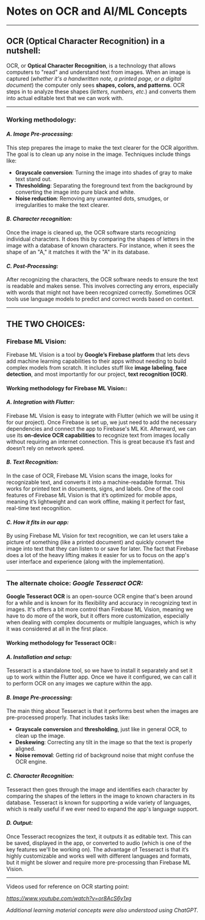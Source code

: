 # **Notes on OCR and AI/ML Concepts**

---

## **OCR (Optical Character Recognition) in a nutshell:**

OCR, or **Optical Character Recognition**, is a technology that allows computers to "read" and understand text from images. When an image is captured (*whether it's a handwritten note, a printed page, or a digital document*) the computer only sees **shapes, colors, and patterns**. OCR steps in to analyze these shapes (*letters, numbers, etc.*) and converts them into actual editable text that we can work with.

---

### **Working methodology**:

#### *A. Image Pre-processing:*

   This step prepares the image to make the text clearer for the OCR algorithm. The goal is to clean up any noise in the image. Techniques include things like:

   - **Grayscale conversion**: Turning the image into shades of gray to make text stand out.
   - **Thresholding**: Separating the foreground text from the background by converting the image into pure black and white.
   - **Noise reduction**: Removing any unwanted dots, smudges, or irregularities to make the text clearer.

#### *B. Character recognition:*

   Once the image is cleaned up, the OCR software starts recognizing individual characters. It does this by comparing the shapes of letters in the image with a database of known characters. For instance, when it sees the shape of an "A," it matches it with the "A" in its database.

#### *C. Post-Processing:*

   After recognizing the characters, the OCR software needs to ensure the text is readable and makes sense. This involves correcting any errors, especially with words that might not have been recognized correctly. Sometimes OCR tools use language models to predict and correct words based on context.

---


## THE TWO CHOICES:

### **Firebase ML Vision:**

Firebase ML Vision is a tool by **Google’s Firebase platform** that lets devs add machine learning capabilities to their apps without needing to build complex models from scratch. It includes stuff like **image labeling**, **face detection**, and most importantly for our project, **text recognition (OCR)**.

#### **Working methodology for Firebase ML Vision:**:

#### *A. Integration with Flutter:* 

   Firebase ML Vision is easy to integrate with Flutter (which we will be using it for our project). Once Firebase is set up, we just need to add the necessary dependencies and connect the app to Firebase's ML Kit. Afterward, we can use its **on-device OCR capabilities** to recognize text from images locally without requiring an internet connection. This is great because it’s fast and doesn’t rely on network speed.

#### *B. Text Recognition:* 

   In the case of OCR, Firebase ML Vision scans the image, looks for recognizable text, and converts it into a machine-readable format. This works for printed text in documents, signs, and labels. One of the cool features of Firebase ML Vision is that it’s optimized for mobile apps, meaning it’s lightweight and can work offline, making it perfect for fast, real-time text recognition.

#### *C. How it fits in our app:*  

   By using Firebase ML Vision for text recognition, we can let users take a picture of something (like a printed document) and quickly convert the image into text that they can listen to or save for later. The fact that Firebase does a lot of the heavy lifting makes it easier for us to focus on the app's user interface and experience (along with the implementation).

---

### The alternate choice: *Google Tesseract OCR:*

**Google Tesseract OCR** is an open-source OCR engine that's been around for a while and is known for its flexibility and accuracy in recognizing text in images. It's offers a bit more control than Firebase ML Vision, meaning we have to do more of the work, but it offers more customization, especially when dealing with complex documents or multiple languages, which is why it was considered at all in the first place.

#### **Working methodology for Tesseract OCR:**:

#### *A. Installation and setup:*

   Tesseract is a standalone tool, so we have to install it separately and set it up to work within the Flutter app. Once we have it configured, we can call it to perform OCR on any images we capture within the app.

#### *B. Image Pre-processing:* 

   The main thing about Tesseract is that it performs best when the images are pre-processed properly. That includes tasks like:

   - **Grayscale conversion** and **thresholding**, just like in general OCR, to clean up the image.
   - **Deskewing**: Correcting any tilt in the image so that the text is properly aligned.
   - **Noise removal**: Getting rid of background noise that might confuse the OCR engine.

#### *C. Character Recognition:*

   Tesseract then goes through the image and identifies each character by comparing the shapes of the letters in the image to known characters in its database. Tesseract is known for supporting a wide variety of languages, which is really useful if we ever need to expand the app's language support.

#### *D. Output:*

   Once Tesseract recognizes the text, it outputs it as editable text. This can be saved, displayed in the app, or converted to audio (which is one of the key features we'll be working on). The advantage of Tesseract is that it’s highly customizable and works well with different languages and formats, but it might be slower and require more pre-processing than Firebase ML Vision.

---

Videos used for reference on OCR starting point:

*https://www.youtube.com/watch?v=or8AcS6y1xg*

*Additional learning material concepts were also understood using ChatGPT.*